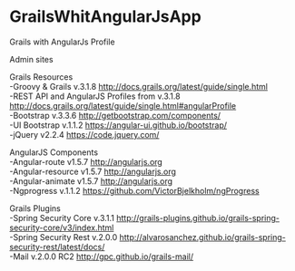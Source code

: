 # GrailsWhitAngularJsApp

Grails with AngularJs Profile 

Admin sites

Grails Resources<br/>
-Groovy & Grails v.3.1.8 http://docs.grails.org/latest/guide/single.html <br/>
-REST API and AngularJS Profiles from v.3.1.8 http://docs.grails.org/latest/guide/single.html#angularProfile<br/>
-Bootstrap v.3.3.6 http://getbootstrap.com/components/<br/>
-UI Bootstrap v.1.1.2 https://angular-ui.github.io/bootstrap/<br/>
-jQuery v2.2.4 https://code.jquery.com/<br/>

AngularJS Components<br/>
-Angular-route v1.5.7 http://angularjs.org<br/>
-Angular-resource v1.5.7 http://angularjs.org<br/>
-Angular-animate v1.5.7 http://angularjs.org<br/>
-Ngprogress v.1.1.2 https://github.com/VictorBjelkholm/ngProgress<br/> 

Grails Plugins<br/>
-Spring Security Core v.3.1.1 http://grails-plugins.github.io/grails-spring-security-core/v3/index.html<br/>
-Spring Security Rest v.2.0.0 http://alvarosanchez.github.io/grails-spring-security-rest/latest/docs/<br/>
-Mail v.2.0.0 RC2 http://gpc.github.io/grails-mail/<br/>
